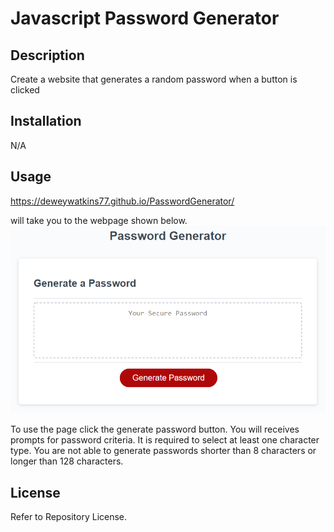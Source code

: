 # Javascript Password Generator

## Description
Create a website that generates a random password when a button is clicked


## Installation
N/A

## Usage

https://deweywatkins77.github.io/PasswordGenerator/

will take you to the webpage shown below.
![Dewey Watkins Password Generator](./assets/images/readme-screenshot.png)

To use the page click the generate password button. You will receives prompts for password criteria. It is required to select at least one character type.
You are not able to generate passwords shorter than 8 characters or longer than 128 characters.

## License

Refer to Repository License.
